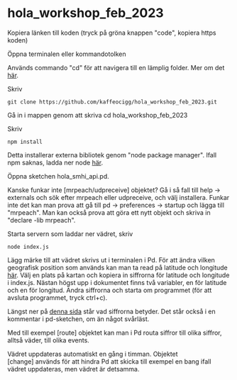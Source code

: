 # hola_workshop_feb_2023

Kopiera länken till koden (tryck på gröna knappen "code", kopiera https koden)

Öppna terminalen eller kommandotolken

Används commando "cd" för att navigera till en lämplig folder. Mer om det [här](https://help.ubuntu.com/community/UsingTheTerminal).

Skriv 
```
git clone https://github.com/kaffeocigg/hola_workshop_feb_2023.git
```


Gå in i mappen genom att skriva cd hola_workshop_feb_2023


Skriv 
```
npm install
```

Detta installerar externa bibliotek genom "node package manager". Ifall npm saknas, ladda ner node [här](https://nodejs.org/en/download/).

Öppna sketchen hola_smhi_api.pd.

Kanske funkar inte [mrpeach/udpreceive] objektet? Gå i så fall till help -> externals och sök efter mrpeach eller udpreceive, och välj installera. Funkar inte det kan man prova att gå till pd -> preferences -> startup och lägga till "mrpeach". Man kan också prova att göra ett nytt objekt och skriva in "declare -lib mrpeach". 

Starta servern som laddar ner vädret, skriv
```
node index.js
```

Lägg märke till att vädret skrivs ut i terminalen i Pd. För att ändra vilken geografisk position som används kan man ta read på latitude och longitude [här](https://opendata.smhi.se/apidocs/metfcst/demo_point.html). Välj en plats på kartan och kopiera in siffrorna för latitude och longitude i index.js. Nästan högst upp i dokumentet finns två variabler, en för latitude och en för longitud. Ändra siffrorna och starta om programmet (för att avsluta programmet, tryck ctrl+c). 

Längst ner på [denna sida](https://opendata.smhi.se/apidocs/metfcst/parameters.html) står vad siffrorna betyder. Det står också i en kommentar i pd-sketchen, om än något svårläst. 

Med till exempel [route] objektet kan man i Pd routa siffror till olika siffror, alltså väder, till olika events. 

Vädret uppdateras automatiskt en gång i timman. Objektet [change] används för att hindra Pd att skicka till exempel en bang ifall vädret uppdateras, men vädret är detsamma.


